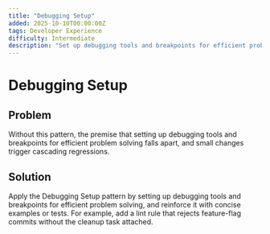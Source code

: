 ```yaml
---
title: "Debugging Setup"
added: 2025-10-10T00:00:00Z
tags: Developer Experience
difficulty: Intermediate
description: "Set up debugging tools and breakpoints for efficient problem solving."
---
```

# Debugging Setup

## Problem

Without this pattern, the premise that setting up debugging tools and breakpoints for efficient problem solving falls apart, and small changes trigger cascading regressions.

## Solution

Apply the Debugging Setup pattern by setting up debugging tools and breakpoints for efficient problem solving, and reinforce it with concise examples or tests. For example, add a lint rule that rejects feature-flag commits without the cleanup task attached.
